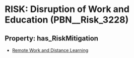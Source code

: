 # RISK: __Disruption of Work and Education__ (PBN__Risk_3228)

## Property: has_RiskMitigation

* [Remote Work and Distance Learning](PBN__Mitigation_1714)

